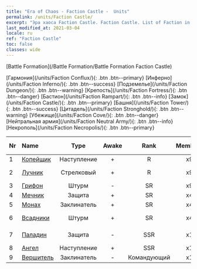 ```yaml
---
title: "Era of Chaos - Faction Castle -  Units"
permalink: /units/Faction Castle/
excerpt: "Эра хаоса Faction Castle. Faction Castle. List of Faction in Era of Chaos"
last_modified_at: 2021-03-04
locale: ru
ref: "Faction Castle"
toc: false
classes: wide
---
```

  [Battle Formation](/Battle Formation/Battle Formation Faction Castle)

 [Гармония](/units/Faction Conflux/){: .btn .btn--primary} [Инферно](/units/Faction Inferno/){: .btn .btn--success} [Подземелье](/units/Faction Dungeon/){: .btn .btn--warning} [Крепость](/units/Faction Fortress/){: .btn .btn--danger} [Бастион](/units/Faction Rampart/){: .btn .btn--info} [Замок](/units/Faction Castle/){: .btn .btn--primary} [Башня](/units/Faction Tower/){: .btn .btn--success} [Цитадель](/units/Faction Stronghold/){: .btn .btn--warning} [Убежище](/units/Faction Cove/){: .btn .btn--danger} [Нейтральная армия](/units/Faction Neutral Army/){: .btn .btn--info} [Некрополь](/units/Faction Necropolis/){: .btn .btn--primary} 

  | Nr |         Name        |   Type   | Awake |    Rank   |   Members     |  Stars  | Exclusive | Attack  |     HP    |  Awaken Name  |
  |:---|:--------------------|:--------:|:-----:|:---------:|:-------------:|:-------:|:---------:|:-------:|:---------:|:--------------|
  | 1 | [Копейщик](/units/Pikeman/) | Наступление | + | R | x9 | <i class="fas fa-star"/> | - | 84.4 | 645 |  Алебардщик  |
  | 2 | [Лучник](/units/Marksman/) | Стрелковый | + | R | x9 | <i class="fas fa-star"/> | - | 85.3 | 438 |  Опытный лучник  |
  | 3 | [Грифон](/units/Griffin/) | Штурм | - | SR | x9 | <i class="fas fa-star"/><i class="fas fa-star"/> | - | 151.4 | 1850 |   -   |
  | 4 | [Мечник](/units/Swordsman/) | Защита | + | SR | x4 | <i class="fas fa-star"/><i class="fas fa-star"/> | - | 54.6 | 1324 |  Крестоносец  |
  | 5 | [Монах](/units/Monk/) | Заклинатель | + | SR | x4 | <i class="fas fa-star"/> | - | 102.6 | 662 |  Жрец  |
  | 6 | [Всадники](/units/Cavalier/) | Штурм | + | SR | x4 | <i class="fas fa-star"/> | + | 79.4 | 811 |  Рыцари-чемпионы  |
  | 7 | [Паладин](/units/Paladin/) | Защита | - | SSR | x1 | <i class="fas fa-star"/><i class="fas fa-star"/><i class="fas fa-star"/> | - | 128.0 | 2589 |  Высший паладин  |
  | 8 | [Ангел](/units/Angel/) | Наступление | + | SSR | x1 | <i class="fas fa-star"/><i class="fas fa-star"/><i class="fas fa-star"/> | - | 792.0 | 5431 |  Архангел  |
  | 9 | [Вершитель](/units/Judicator/) | Заклинатель | - | Командующий | x1 | <i class="fas fa-star"/><i class="fas fa-star"/><i class="fas fa-star"/> | - | 565.7 | 6109 |   -   |
